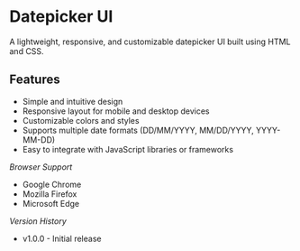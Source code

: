 # Datepicker UI

A lightweight, responsive, and customizable datepicker UI built using HTML and CSS.


## Features

* Simple and intuitive design
* Responsive layout for mobile and desktop devices
* Customizable colors and styles
* Supports multiple date formats (DD/MM/YYYY, MM/DD/YYYY, YYYY-MM-DD)
* Easy to integrate with JavaScript libraries or frameworks

*Browser Support*

- Google Chrome
- Mozilla Firefox
- Microsoft Edge


*Version History*

- v1.0.0 - Initial release
